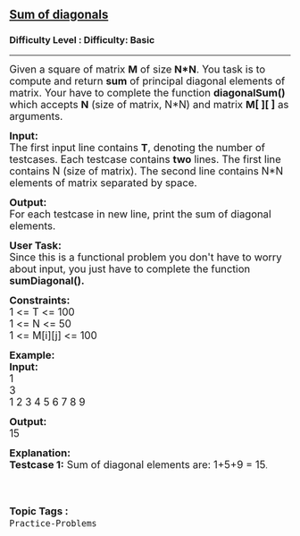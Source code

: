 <h2><a href="https://www.geeksforgeeks.org/problems/sum-of-diagonals-1587115621/1?utm_source=chatgpt.com">Sum of diagonals</a></h2><h3>Difficulty Level : Difficulty: Basic</h3><hr><div class="problems_problem_content__Xm_eO"><p><span style="font-size: 18px;">Given a square of matrix <strong>M</strong> of size<strong> N*N</strong>. You task is to compute and return <strong>sum</strong> of principal diagonal elements of matrix. Your have to complete the function <strong>diagonalSum() </strong>which accepts <strong>N</strong> (size of matrix, N*N) and matrix <strong>M[ ][ ]</strong> as arguments.</span></p>
<p><span style="font-size: 18px;"><strong>Input:</strong><br>The first input line contains <strong>T</strong>, denoting the number of testcases. Each testcase contains <strong>two</strong> lines. The first line contains N (size of matrix). The second line contains N*N elements of matrix separated by space.</span></p>
<p><span style="font-size: 18px;"><strong>Output:</strong><br>For each testcase in new line, print the sum of diagonal elements.</span></p>
<p><span style="font-size: 18px;"><strong>User Task:</strong><br>Since this is a functional problem you don't have to worry about input, you just have to complete the function <strong>sumDiagonal().</strong></span></p>
<p><span style="font-size: 18px;"><strong>Constraints:</strong><br>1 &lt;= T &lt;= 100<br>1 &lt;= N &lt;= 50<br>1 &lt;= M[i][j] &lt;= 100</span></p>
<p><span style="font-size: 18px;"><strong>Example:<br>Input:</strong><br>1<br>3<br>1 2 3 4 5 6 7 8 9</span></p>
<p><span style="font-size: 18px;"><strong>Output:</strong><br>15</span></p>
<p><span style="font-size: 18px;"><strong>Explanation:<br>Testcase 1:</strong> Sum of diagonal elements are: 1+5+9 = 15</span>.<br>&nbsp;</p></div><br><p><span style=font-size:18px><strong>Topic Tags : </strong><br><code>Practice-Problems</code>&nbsp;
